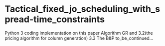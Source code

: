 # Tactical_fixed_jo_scheduling_with_spread-time_constraints
Python 3 coding implementation on this paper
Algorithm GR and 3.2(the pricing algorithm for column generation)
3.3 The B&P to_be_continued...
